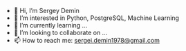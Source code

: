 - 👋 Hi, I’m Sergey Demin
- 👀 I’m interested in Python, PostgreSQL, Machine Learning
- 🌱 I’m currently learning ...
- 💞️ I’m looking to collaborate on ...
- 📫 How to reach me: sergei.demin1978@gmail.com

<!---
SergeyDemin1978/SergeyDemin1978 is a ✨ special ✨ repository because its `README.md` (this file) appears on your GitHub profile.
You can click the Preview link to take a look at your changes.
--->
